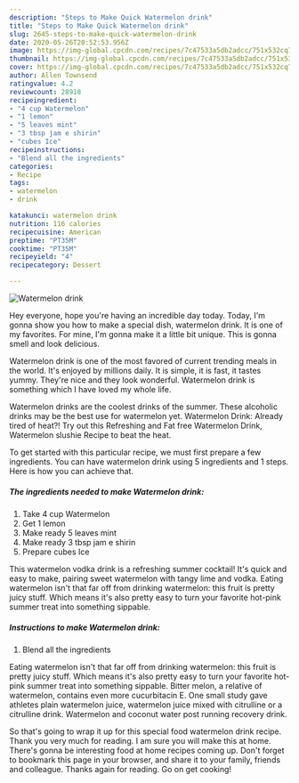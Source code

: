 ```yaml
---
description: "Steps to Make Quick Watermelon drink"
title: "Steps to Make Quick Watermelon drink"
slug: 2645-steps-to-make-quick-watermelon-drink
date: 2020-05-26T20:52:53.956Z
image: https://img-global.cpcdn.com/recipes/7c47533a5db2adcc/751x532cq70/watermelon-drink-recipe-main-photo.jpg
thumbnail: https://img-global.cpcdn.com/recipes/7c47533a5db2adcc/751x532cq70/watermelon-drink-recipe-main-photo.jpg
cover: https://img-global.cpcdn.com/recipes/7c47533a5db2adcc/751x532cq70/watermelon-drink-recipe-main-photo.jpg
author: Allen Townsend
ratingvalue: 4.2
reviewcount: 28918
recipeingredient:
- "4 cup Watermelon"
- "1 lemon"
- "5 leaves mint"
- "3 tbsp jam e shirin"
- "cubes Ice"
recipeinstructions:
- "Blend all the ingredients"
categories:
- Recipe
tags:
- watermelon
- drink

katakunci: watermelon drink 
nutrition: 116 calories
recipecuisine: American
preptime: "PT35M"
cooktime: "PT35M"
recipeyield: "4"
recipecategory: Dessert

---
```



![Watermelon drink](https://img-global.cpcdn.com/recipes/7c47533a5db2adcc/751x532cq70/watermelon-drink-recipe-main-photo.jpg)

Hey everyone, hope you're having an incredible day today. Today, I'm gonna show you how to make a special dish, watermelon drink. It is one of my favorites. For mine, I'm gonna make it a little bit unique. This is gonna smell and look delicious.

Watermelon drink is one of the most favored of current trending meals in the world. It's enjoyed by millions daily. It is simple, it is fast, it tastes yummy. They're nice and they look wonderful. Watermelon drink is something which I have loved my whole life.

Watermelon drinks are the coolest drinks of the summer. These alcoholic drinks may be the best use for watermelon yet. Watermelon Drink: Already tired of heat?! Try out this Refreshing and Fat free Watermelon Drink, Watermelon slushie Recipe to beat the heat.


To get started with this particular recipe, we must first prepare a few ingredients. You can have watermelon drink using 5 ingredients and 1 steps. Here is how you can achieve that.

<!--inarticleads1-->

##### The ingredients needed to make Watermelon drink:

1. Take 4 cup Watermelon
1. Get 1 lemon
1. Make ready 5 leaves mint
1. Make ready 3 tbsp jam e shirin
1. Prepare cubes Ice


This watermelon vodka drink is a refreshing summer cocktail! It&#39;s quick and easy to make, pairing sweet watermelon with tangy lime and vodka. Eating watermelon isn&#39;t that far off from drinking watermelon: this fruit is pretty juicy stuff. Which means it&#39;s also pretty easy to turn your favorite hot-pink summer treat into something sippable. 

<!--inarticleads2-->

##### Instructions to make Watermelon drink:

1. Blend all the ingredients


Eating watermelon isn&#39;t that far off from drinking watermelon: this fruit is pretty juicy stuff. Which means it&#39;s also pretty easy to turn your favorite hot-pink summer treat into something sippable. Bitter melon, a relative of watermelon, contains even more cucurbitacin E. One small study gave athletes plain watermelon juice, watermelon juice mixed with citrulline or a citrulline drink. Watermelon and coconut water post running recovery drink. 

So that's going to wrap it up for this special food watermelon drink recipe. Thank you very much for reading. I am sure you will make this at home. There's gonna be interesting food at home recipes coming up. Don't forget to bookmark this page in your browser, and share it to your family, friends and colleague. Thanks again for reading. Go on get cooking!
